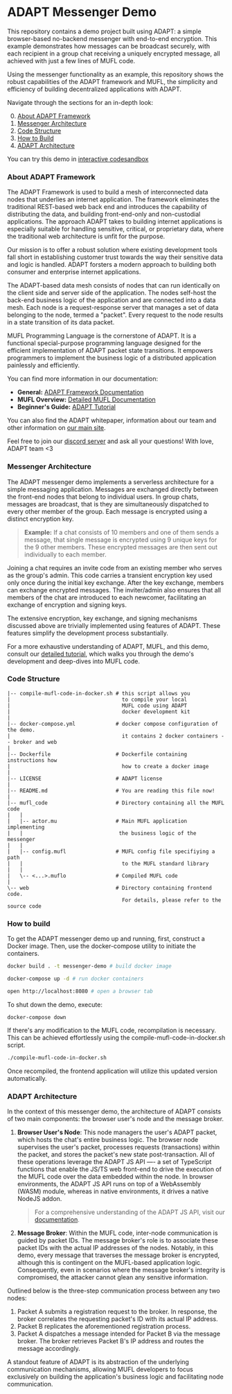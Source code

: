 # ADAPT Messenger Demo

This repository contains a demo project built using ADAPT: a simple browser-based no-backend messenger with end-to-end encryption. This example demonstrates how messages can be broadcast securely, with each recipient in a group chat receiving a uniquely encrypted message, all achieved with just a few lines of MUFL code. 

Using the messenger functionality as an example, this repository shows the robust capabilities of the ADAPT framework and MUFL, the simplicity and efficiency of building decentralized applications with ADAPT.

Navigate through the sections for an in-depth look:

0. [About ADAPT Framework](#about-adapt-framework)
1. [Messenger Architecture](#messenger-architecture)
2. [Code Structure](#code-structure)
3. [How to Build](#how-to-build)
4. [ADAPT Architecture](#adapt-architecture)

You can try this demo in [interactive codesandbox](https://codesandbox.io/p/github/adapt-toolkit/adapt-hello-world-example/release-0.2?file=/.codesandbox/README.md:1,1)

### **About ADAPT Framework**

The ADAPT Framework is used to build a mesh of interconnected data nodes that underlies an internet application. The framework eliminates the traditional REST-based web back end and introduces the capability of distributing the data, and building front-end-only and non-custodial applications. The approach ADAPT takes to building internet applications is especially suitable for handling sensitive, critical, or proprietary data, where the traditional web architecture is unfit for the purpose. 

Our mission is to offer a robust solution where existing development tools fall short in establishing customer trust towards the way their sensitive data and logic is handled. ADAPT forsters a modern approach to building both consumer and enterprise internet applications.

The ADAPT-based data mesh consists of nodes that can run identically on the client side and server side of the application. The nodes self-host the back-end business logic of the application and are connected into a data mesh. Each node is a request-response server that manages a set of data belonging to the node, termed a "packet". Every request to the node results in a state transition of its data packet. 

MUFL Programming Language is the cornerstone of ADAPT. It is a functional special-purpose programming language designed for the efficient implementation of ADAPT packet state transitions. It empowers programmers to implement the business logic of a distributed application painlessly and efficiently.

You can find more information in our documentation:
- **General:** [ADAPT Framework Documentation](https://docs.adaptframework.solutions/)
- **MUFL Overview:** [Detailed MUFL Documentation](https://docs.adaptframework.solutions/basic-syntax.html)
- **Beginner's Guide:** [ADAPT Tutorial](https://docs.adaptframework.solutions/detailed-build-example.html)

You can also find the ADAPT whitepaper, information about our team and other information on [our main site](https://www.adaptframework.solutions/).

Feel free to join our [discord server](https://discord.gg/VjKSBS2u7H) and ask all your questions! With love, ADAPT team <3

### **Messenger Architecture**

The ADAPT messenger demo implements a serverless architecture for a simple messaging application. Messages are exchanged directly between the front-end nodes that belong to individual users. In group chats, messages are broadcast, that is they are simultaneously dispatched to every other member of the group. Each message is encrypted using a distinct encryption key.

> **Example:** If a chat consists of 10 members and one of them sends a message, that single message is encrypted using 9 unique keys for the 9 other members. These encrypted messages are then sent out individually to each member.

Joining a chat requires an invite code from an existing member who serves as the group's admin. This code carries a transient encryption key used only once during the initial key exchange. After the key exchange, members can exchange encrypted messages. The inviter/admin also ensures that all members of the chat are introduced to each newcomer, facilitating an exchange of encryption and signing keys.

The extensive encryption, key exchange, and signing mechanisms discussed above are trivially implemented using features of ADAPT. These features simplify the development process substantially.

For a more exhaustive understanding of ADAPT, MUFL, and this demo, consult our [detailed tutorial](link-here), which walks you through the demo's development and deep-dives into MUFL code.

### **Code Structure**

```
|-- compile-mufl-code-in-docker.sh # this script allows you 
|                                    to compile your local
|                                    MUFL code using ADAPT 
|                                    docker development kit
|
|-- docker-compose.yml             # docker compose configuration of the demo.
|                                    it contains 2 docker containers -- broker and web
|
|-- Dockerfile                     # Dockerfile containing instructions how 
|                                    how to create a docker image          
|
|-- LICENSE                        # ADAPT license
|
|-- README.md                      # You are reading this file now!
|
|-- mufl_code                      # Directory containing all the MUFL code
|   |
|   |-- actor.mu                   # Main MUFL application implementing 
|   |                               the business logic of the messenger 
|   |
|   |-- config.mufl                # MUFL config file specifiying a path
|   |                                to the MUFL standard library
|   |
|   \-- <...>.muflo                # Compiled MUFL code
|
\-- web                            # Directory containing frontend code.
                                     For details, please refer to the source code
```


### **How to build**

To get the ADAPT messenger demo up and running, first, construct a Docker image. Then, use the docker-compose utility to initiate the containers.

```bash
docker build . -t messenger-demo # build docker image

docker-compose up -d # run docker containers

open http://localhost:8080 # open a browser tab
```

To shut down the demo, execute:

```
docker-compose down
```

If there's any modification to the MUFL code, recompilation is necessary. This can be achieved effortlessly using the compile-mufl-code-in-docker.sh script.

```bash 
./compile-mufl-code-in-docker.sh
```

Once recompiled, the frontend application will utilize this updated version automatically.

### **ADAPT Architecture**

In the context of this messenger demo, the architecture of ADAPT consists of two main components: the browser user's node and the message broker.

1. **Browser User's Node**: This node managers the user's ADAPT packet, which hosts the chat's entire business logic. The browser node supervises the user's packet, processes requests (transactions) within the packet, and stores the packet's new state post-transaction. All of these operations leverage the ADAPT JS API —- a set of TypeScript functions that enable the JS/TS web front-end to drive the execution of the MUFL code over the data embedded within the node. In browser environments, the ADAPT JS API runs on top of a WebAssembly (WASM) module, whereas in native environments, it drives a native NodeJS addon.

   > For a comprehensive understanding of the ADAPT JS API, visit our [documentation](https://docs.adaptframework.solutions/release/0.1/api-reference.html).

2. **Message Broker**: Within the MUFL code, inter-node communication is guided by packet IDs. The message broker's role is to associate these packet IDs with the actual IP addresses of the nodes. Notably, in this demo, every message that traverses the message broker is encrypted, although this is contingent on the MUFL-based application logic. Consequently, even in scenarios where the message broker's integrity is compromised, the attacker cannot glean any sensitive information.

Outlined below is the three-step communication process between any two nodes:

1. Packet A submits a registration request to the broker. In response, the broker correlates the requesting packet's ID with its actual IP address.
2. Packet B replicates the aforementioned registration process.
3. Packet A dispatches a message intended for Packet B via the message broker. The broker retrieves Packet B's IP address and routes the message accordingly.

A standout feature of ADAPT is its abstraction of the underlying communication mechanisms, allowing MUFL developers to focus exclusively on building the application's business logic and facilitating node communication. 
